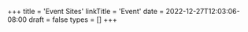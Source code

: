 +++
title = 'Event Sites'
linkTitle = 'Event'
date = 2022-12-27T12:03:06-08:00
draft = false
types = []
+++
